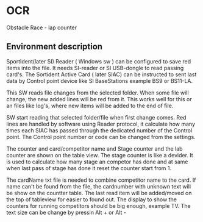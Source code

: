 # OCR
Obstacle Race - lap counter

## Environment description
SportIdent(later SI) Reader ( Windows sw ) can be configured to save red items into the file.
It needs SI-reader or SI USB-dongle to read passing card's. The Sortident Active Card ( later SIAC) can be instructed to sent last data by Control point device like SI BaseStations example BS9 or BS11-LA. 

This SW reads file changes from the selected folder. When some file will change, the new added lines will be red from it. This works well for this or an files like log's, where new items will be added to the end of file.

SW start reading that selected folder/file when first change comes. Red lines are handled by software using Reader protocol, it calculate how many times each SIAC has passed through the dedicated number of the Control point. The Control point number or code can be changed from the settings.

The counter and card/competitor name and Stage counter and the lab counter are shown on the table view. The stage counter is like a devider. It is used to calculate how many stage an competor has done and at same when last pass of stage has done it reset the counter start from 1.

The cardName txt file is needed to combine competitor name to the card. If name can't be found from the file, the cardnumber with unknown text will be show on the countter table.
The last read item will be added/moved on the top of tableview for easier to found out.
The display to show the counters for running competitors should be big enough, example TV. The text size can be change by pressin Alt + or Alt -



